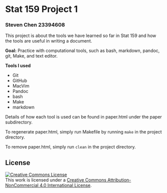 
# Stat 159 Project 1
### Steven Chen 23394608

This project is about the tools we have learned so far in Stat 159 and how the tools are useful in writing a document.

**Goal:** Practice with computational tools, such as bash, markdown, pandoc, git, Make, and text editor. 

**Tools I used**
- Git
- GitHub
- MacVim
- Pandoc
- bash
- Make
- markdown

Details of how each tool is used can be found in paper.html under the paper subdirectory.

To regenerate paper.html, simply run Makefile by running `make` in the project directory.

To remove paper.html, simply run `clean` in the project directory.

## License
<a rel="license" href="http://creativecommons.org/licenses/by-nc/4.0/"><img alt="Creative Commons License" style="border-width:0" src="https://i.creativecommons.org/l/by-nc/4.0/88x31.png" /></a><br />This work is licensed under a <a rel="license" href="http://creativecommons.org/licenses/by-nc/4.0/">Creative Commons Attribution-NonCommercial 4.0 International License</a>. 
